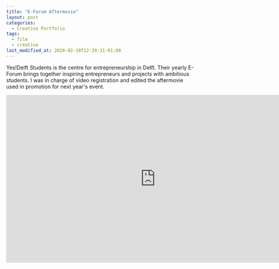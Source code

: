 ```yaml
---
title: "E-Forum Aftermovie"
layout: post
categories:
  - Creative Portfolio
tags:
  - film
  - creative
last_modified_at: 2020-02-10T12:39:31-01:00
---
```

Yes!Delft Students is the centre for entrepreneurship in Delft. Their yearly E-Forum brings together inspiring entrepreneurs and projects with ambitious students. I was in charge of video registration and edited the aftermovie used in promotion for next year's event.

<iframe src="https://player.vimeo.com/video/169772583?title=0&byline=0&portrait=0" width="800" height="450" frameborder="0" allow="autoplay; fullscreen" allowfullscreen></iframe>